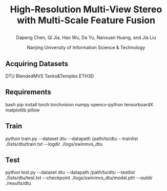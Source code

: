 #  <p align="center">High-Resolution Multi-View Stereo with Multi-Scale Feature Fusion</p>

 <p align="center">Dapeng Chen, Qi Jia, Hao Wu, Da Yu, Nanxuan Huang, and Jia Liu</p>
  <p align="center">Nanjing University of Information Science & Technology</p>

## Acquiring Datasets
DTU
BlendedMVS
Tanks&Temples
ETH3D

## Requirements
bash
pip install torch torchvision numpy opencv-python tensorboardX matplotlib pillow
## Train
python train.py --dataset dtu --datapath /path/to/dtu --trainlist ./lists/dtu/train.txt --logdir ./logs/swinmvs_dtu
## Test
python test.py --dataset dtu --datapath /path/to/dtu --testlist ./lists/dtu/test.txt --checkpoint ./logs/swinmvs_dtu/model.pth --outdir ./results/dtu
